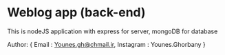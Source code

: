 # Weblog app (back-end)

This is nodeJS application with express for server, mongoDB for database

Author: { Email : Younes.gh@chmail.ir, Instagram : Younes.Ghorbany }
